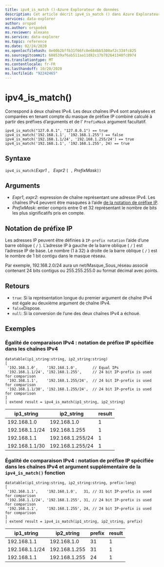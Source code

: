 ```yaml
---
title: ipv4_is_match ()-Azure Explorateur de données
description: Cet article décrit ipv4_is_match () dans Azure Explorateur de données.
services: data-explorer
author: orspod
ms.author: orspodek
ms.reviewer: alexans
ms.service: data-explorer
ms.topic: reference
ms.date: 02/24/2020
ms.openlocfilehash: 0e00b2bffb31f66fc0e684bb5300af2c334fc825
ms.sourcegitcommit: 608539af6ab511aa11d82c17b782641340fc8974
ms.translationtype: MT
ms.contentlocale: fr-FR
ms.lasthandoff: 10/20/2020
ms.locfileid: "92242465"
---
```

# <a name="ipv4_is_match"></a>ipv4_is_match()

Correspond à deux chaînes IPv4. Les deux chaînes IPv4 sont analysées et comparées en tenant compte du masque de préfixe IP combiné calculé à partir des préfixes d’arguments et de l' `PrefixMask` argument facultatif.

```kusto
ipv4_is_match("127.0.0.1", "127.0.0.1") == true
ipv4_is_match('192.168.1.1', '192.168.1.255') == false
ipv4_is_match('192.168.1.1/24', '192.168.1.255/24') == true
ipv4_is_match('192.168.1.1', '192.168.1.255', 24) == true
```

## <a name="syntax"></a>Syntaxe

`ipv4_is_match(`*Expr1* `, ` *Expr2* `[ ,` *PrefixMask*`])`

## <a name="arguments"></a>Arguments

* *Expr1*, *expr2*: expression de chaîne représentant une adresse IPv4. Les chaînes IPv4 peuvent être masquées à l’aide [de la notation de préfixe IP](#ip-prefix-notation).
* *PrefixMask*: entier compris entre 0 et 32 représentant le nombre de bits les plus significatifs pris en compte.

## <a name="ip-prefix-notation"></a>Notation de préfixe IP

Les adresses IP peuvent être définies à `IP-prefix notation` l’aide d’une barre oblique ( `/` ). L’adresse IP à gauche de la barre oblique ( `/` ) est l’adresse IP de base. Le nombre (1 à 32) à droite de la barre oblique ( `/` ) est le nombre de 1 bit contigu dans le masque réseau. 

Par exemple, 192.168.2.0/24 aura un net/Masque_Sous_réseau associé contenant 24 bits contigus ou 255.255.255.0 au format décimal avec points.

## <a name="returns"></a>Retours

* `true`: Si la représentation longue du premier argument de chaîne IPv4 est égale au deuxième argument de chaîne IPv4.
*  `false`Dispose.
* `null`: Si la conversion de l’une des deux chaînes IPv4 a échoué.

## <a name="examples"></a>Exemples

### <a name="ipv4-comparison-equality---ip-prefix-notation-specified-inside-the-ipv4-strings"></a>Égalité de comparaison IPv4 : notation de préfixe IP spécifiée dans les chaînes IPv4

<!-- csl: https://help.kusto.windows.net/Samples -->
```kusto
datatable(ip1_string:string, ip2_string:string)
[
 '192.168.1.0',    '192.168.1.0',       // Equal IPs
 '192.168.1.1/24', '192.168.1.255',     // 24 bit IP-prefix is used for comparison
 '192.168.1.1',    '192.168.1.255/24',  // 24 bit IP-prefix is used for comparison
 '192.168.1.1/30', '192.168.1.255/24',  // 24 bit IP-prefix is used for comparison
]
| extend result = ipv4_is_match(ip1_string, ip2_string)
```

|ip1_string|ip2_string|result|
|---|---|---|
|192.168.1.0|192.168.1.0|1|
|192.168.1.1/24|192.168.1.255|1|
|192.168.1.1|192.168.1.255/24|1|
|192.168.1.1/30|192.168.1.255/24|1|

### <a name="ipv4-comparison-equality---ip-prefix-notation-specified-inside-the-ipv4-strings-and-an-additional-argument-of-the-ipv4_is_match-function"></a>Égalité de comparaison IPv4 : notation de préfixe IP spécifiée dans les chaînes IPv4 et argument supplémentaire de la `ipv4_is_match()` fonction

<!-- csl: https://help.kusto.windows.net/Samples -->
```kusto
datatable(ip1_string:string, ip2_string:string, prefix:long)
[
 '192.168.1.1',    '192.168.1.0',   31, // 31 bit IP-prefix is used for comparison
 '192.168.1.1/24', '192.168.1.255', 31, // 24 bit IP-prefix is used for comparison
 '192.168.1.1',    '192.168.1.255', 24, // 24 bit IP-prefix is used for comparison
]
| extend result = ipv4_is_match(ip1_string, ip2_string, prefix)
```

|ip1_string|ip2_string|prefix|result|
|---|---|---|---|
|192.168.1.1|192.168.1.0|31|1|
|192.168.1.1/24|192.168.1.255|31|1|
|192.168.1.1|192.168.1.255|24|1|
